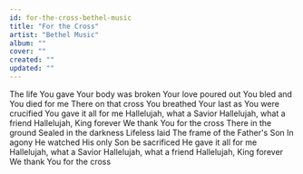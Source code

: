 ```yaml
---
id: for-the-cross-bethel-music
title: "For the Cross"
artist: "Bethel Music"
album: ""
cover: ""
created: ""
updated: ""
---
```


The life You gave
Your body was broken
Your love poured out
You bled and You died for me
There on that cross
You breathed Your last as You were crucified
You gave it all for me
Hallelujah, what a Savior
Hallelujah, what a friend
Hallelujah, King forever
We thank You for the cross
There in the ground
Sealed in the darkness
Lifeless laid
The frame of the Father's Son
In agony
He watched His only Son be sacrificed
He gave it all for me
Hallelujah, what a Savior
Hallelujah, what a friend
Hallelujah, King forever
We thank You for the cross